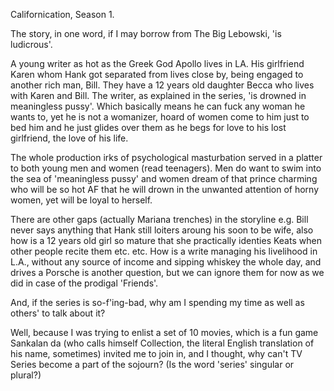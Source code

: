 

Californication, Season 1. 

The story, in one word, if I may borrow from The Big Lebowski, 'is ludicrous'. 

A young writer as hot as the Greek God Apollo lives in LA. His girlfriend Karen whom Hank got separated from lives close by, being engaged to another rich man, Bill. They have a 12 years old daughter Becca who lives with Karen and Bill. The writer, as explained in the series, 'is drowned in meaningless pussy'. Which basically means he can fuck any woman he wants to, yet he is not a womanizer, hoard of women come to him just to bed him and he just glides over them as he begs for love to his lost girlfriend, the love of his life. 

The whole production irks of psychological masturbation served in a platter to both young men and women (read teenagers). Men do want to swim into the sea of 'meaningless pussy' and women dream of that prince charming who will be so hot AF that he will drown in the unwanted attention of horny women, yet will be loyal to herself. 

There are other gaps (actually Mariana trenches) in the storyline e.g. Bill never says anything that Hank still loiters aroung his soon to be wife, also how is a 12 years old girl so mature that she practically identies Keats when other people recite them etc. etc. How is a write managing his livelihood in L.A., without any source of income and sipping whiskey the whole day, and drives a Porsche is another question, but we can ignore them for now as we did in case of the prodigal 'Friends'.

And, if the series is so-f'ing-bad, why am I spending my time as well as others' to talk about it?

Well, because I was trying to enlist a set of 10 movies, which is a fun game Sankalan da (who calls himself Collection, the literal English translation of his name, sometimes) invited me to join in, and I thought, why can't TV Series become a part of the sojourn? (Is the word 'series' singular or plural?)